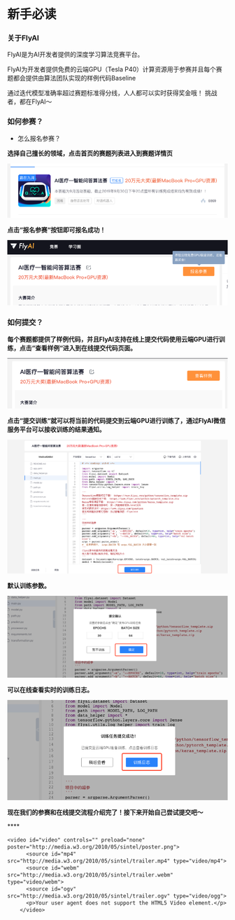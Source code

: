 # 新手必读

### 关于FlyAI

FlyAI是为AI开发者提供的深度学习算法竞赛平台。

FlyAI为开发者提供免费的云端GPU（Tesla P40）计算资源用于参赛并且每个赛题都会提供由算法团队实现的样例代码Baseline

通过迭代模型准确率超过赛题标准得分线，人人都可以实时获得奖金哦！ 挑战者，都在FlyAI～



### 如何参赛？

* 怎么报名参赛？

**选择自己擅长的领域，点击首页的赛题列表进入到赛题详情页**

![&#x9009;&#x62E9;&#x8D5B;&#x9898;&#x8FDB;&#x5165;&#x8BE6;&#x60C5;&#x9875;](.gitbook/assets/cha-kan-sai-ti.png)

**点击“报名参赛“按钮即可报名成功！**

![&#x8FDB;&#x884C;&#x62A5;&#x540D;](.gitbook/assets/bao-ming-can-sai.png)

### 如何提交？

**每个赛题都提供了样例代码，并且FlyAI支持在线上提交代码使用云端GPU进行训练，点击“查看样例“进入到在线提交代码页面。**

![&#x67E5;&#x770B;&#x8D5B;&#x9898;&#x7684;&#x6837;&#x4F8B;&#x4EE3;&#x7801;](.gitbook/assets/cha-kan-yang-li.png)

**点击“提交训练“就可以将当前的代码提交到云端GPU进行训练了，通过FlyAI微信服务平台可以接收训练的结果通知。**

![&#x63D0;&#x4EA4;&#x6837;&#x4F8B;&#x4EE3;&#x7801;&#x4F53;&#x9A8C;&#x6210;&#x7EE9;&#x7ED3;&#x679C;](.gitbook/assets/ti-jiao-xun-lian.png)

**默认训练参数。**

![&#x9ED8;&#x8BA4;&#x8BAD;&#x7EC3;&#x53C2;&#x6570;&#xFF0C;&#x76F4;&#x63A5;&#x70B9;&#x51FB;&#x786E;&#x5B9A;&#x5373;&#x53EF;&#x63D0;&#x4EA4;&#x8BAD;&#x7EC3;](.gitbook/assets/que-ren-xun-lian.png)

**可以在线查看实时的训练日志。**

![](.gitbook/assets/cha-kan-xun-lian-ri-zhi.png)

**现在我们的参赛和在线提交流程介绍完了！接下来开始自己尝试提交吧～**

\*\*\*\*

```text
<video id="video" controls="" preload="none" poster="http://media.w3.org/2010/05/sintel/poster.png">
      <source id="mp4" src="http://media.w3.org/2010/05/sintel/trailer.mp4" type="video/mp4">
      <source id="webm" src="http://media.w3.org/2010/05/sintel/trailer.webm" type="video/webm">
      <source id="ogv" src="http://media.w3.org/2010/05/sintel/trailer.ogv" type="video/ogg">
      <p>Your user agent does not support the HTML5 Video element.</p>
    </video>
```



